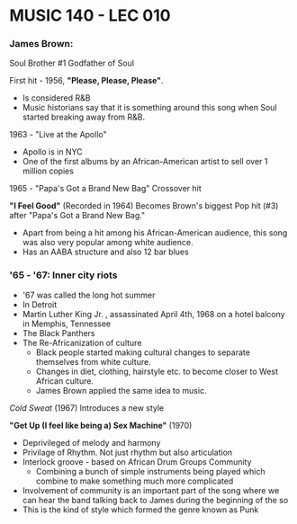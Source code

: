 # MUSIC 140 - LEC 010
### James Brown:
Soul Brother #1
Godfather of Soul

First hit - 1956, **"Please, Please, Please"**.
- Is considered R&B
- Music historians say that it is something around this song when Soul started breaking away from R&B.

1963 - "Live at the Apollo"
- Apollo is in NYC
- One of the first albums by an African-American artist to sell over 1 million copies

1965 - "Papa's Got a Brand New Bag" Crossover hit

**"I Feel Good"** (Recorded in 1964) Becomes Brown's biggest Pop hit (#3) after "Papa's Got a Brand New Bag."
- Apart from being a hit among his African-American audience, this song was also very popular among white audience.
- Has an AABA structure and also 12 bar blues

### '65 - '67: Inner city riots
- '67 was called the long hot summer
- In Detroit
- Martin Luther King Jr. , assassinated April 4th, 1968  on a hotel balcony in Memphis, Tennessee
- The Black Panthers
- The Re-Africanization of culture
  - Black people started making cultural changes to separate themselves from white culture.
  - Changes in diet, clothing, hairstyle etc. to become closer to West African culture.
  - James Brown applied the same idea to music.

_Cold Sweat_ (1967)
Introduces a new style

**"Get Up (I feel like being a) Sex Machine"** (1970)
- Deprivileged of melody and harmony
- Privilage of Rhythm. Not just rhythm but also articulation
- Interlock groove - based on African Drum Groups Community
  - Combining a bunch of simple instruments being played which combine to make something much more complicated
- Involvement of community is an important part of the song where we can hear the band talking back to James during the beginning of the so
- This is the kind of style which formed the genre known as Punk
<!--stackedit_data:
eyJoaXN0b3J5IjpbNTkzMzY5NDU2LDkwODgyMzE3NywxNTkxOT
MxNTY3LDE3MjA4NTE2MjYsLTE0MzAxNTA3NjNdfQ==
-->